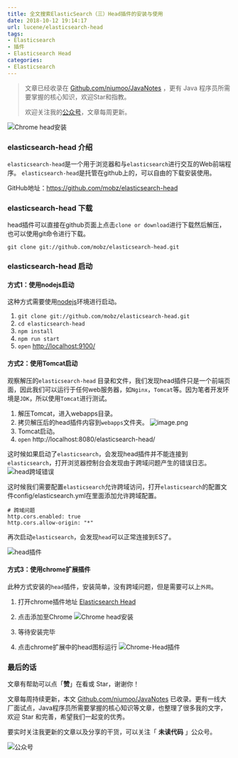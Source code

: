 ```yaml
---
title: 全文搜索ElasticSearch（三）Head插件的安装与使用
date: 2018-10-12 19:14:17
url: lucene/elasticsearch-head
tags:
- Elasticsearch
- 插件
- Elasticsearch Head
categories:
- Elasticsearch
---
```


> 文章已经收录在 [Github.com/niumoo/JavaNotes](https://github.com/niumoo/JavaNotes) ，更有 Java 程序员所需要掌握的核心知识，欢迎Star和指教。
>
> 欢迎关注我的[公众号](https://github.com/niumoo/JavaNotes#%E5%85%AC%E4%BC%97%E5%8F%B7)，文章每周更新。


![Chrome head安装](https://cdn.jsdelivr.net/gh/niumoo/cdn-assets/2019/36fc267332d7fa3aeb1a49fb651c48bc.png)
### elasticsearch-head 介绍

`elasticsearch-head`是一个用于浏览器和与`elasticsearch`进行交互的Web前端程序。 `elasticsearch-head`是托管在github上的，可以自由的下载安装使用。

GitHub地址：https://github.com/mobz/elasticsearch-head
<!-- more -->
### elasticsearch-head 下载

head插件可以直接在github页面上点击`clone or download`进行下载然后解压，也可以使用git命令进行下载。  

`git clone git://github.com/mobz/elasticsearch-head.git`

### elasticsearch-head 启动

#### 方式1：使用nodejs启动

这种方式需要使用[nodejs](https://nodejs.org/en/download/)环境进行启动。

1. `git clone git://github.com/mobz/elasticsearch-head.git`
1. `cd elasticsearch-head`
1. `npm install`
1. `npm run start`
1. `open` <http://localhost:9100/>

#### 方式2：使用Tomcat启动

观察解压的`elasticsearch-head` 目录和文件，我们发现head插件只是一个前端页面，因此我们可以运行于任何web服务器，如`Nginx`，`Tomcat`等。因为笔者开发环境是`JDK`，所以使用`Tomcat`进行测试。
1. 解压Tomcat，进入webapps目录。
2. 拷贝解压后的head插件内容到`webapps`文件夹。
![image.png](https://cdn.jsdelivr.net/gh/niumoo/cdn-assets/2019/7405907d8c23c444dc105dc6c73997a5.png) 
3. Tomcat启动。
4. `open` http://localhost:8080/elasticsearch-head/

这时候如果启动了`elasticsearch`，会发现head插件并不能连接到`elasticsearch`，打开浏览器控制台会发现由于跨域问题产生的错误日志。
![head跨域错误](https://cdn.jsdelivr.net/gh/niumoo/cdn-assets/2019/5a54b9ec54e63d18f4fa3454a04ad548.png)

这时候我们需要配置`elasticsearch`允许跨域访问，打开`elasticsearch`的配置文件config/elasticsearch.yml在里面添加允许跨域配置。
```
# 跨域问题
http.cors.enabled: true
http.cors.allow-origin: "*"
```
再次启动`elasticsearch`，会发现`head`可以正常连接到ES了。

![head插件](https://cdn.jsdelivr.net/gh/niumoo/cdn-assets/2019/4d718cf7b7bba9f61c67cd6f7958b8df.png)

#### 方式3：使用chrome扩展插件
此种方式安装的`head`插件，安装简单，没有跨域问题，但是需要可以上`外网`。

1. 打开chrome插件地址 [Elasticsearch Head](https://chrome.google.com/webstore/detail/elasticsearch-head/ffmkiejjmecolpfloofpjologoblkegm/)

2. 点击添加至Chrome
    ![Chrome head安装](https://cdn.jsdelivr.net/gh/niumoo/cdn-assets/2019/36fc267332d7fa3aeb1a49fb651c48bc.png)
3. 等待安装完毕
4. 点击chrome扩展中的head图标运行
![Chrome-Head插件](https://cdn.jsdelivr.net/gh/niumoo/cdn-assets/2019/4e8dec7a1910de042607676b3e475796.png)


### 最后的话

文章有帮助可以点「**赞**」在看或 Star，谢谢你！

文章每周持续更新，本文 [Github.com/niumoo/JavaNotes](https://github.com/niumoo/JavaNotes) 已收录。更有一线大厂面试点，Java程序员所需要掌握的核心知识等文章，也整理了很多我的文字，欢迎 Star 和完善，希望我们一起变的优秀。

要实时关注我更新的文章以及分享的干货，可以关注「 **未读代码** 」公众号。

![公众号](https://camo.githubusercontent.com/a2cbbcea06fb6653b2e0dc25acff3bf0d525a218/68747470733a2f2f63646e2e6a7364656c6976722e6e65742f67682f6e69756d6f6f2f63646e2d6173736574732f776562696e666f2f77656978696e2d7075626c69632e6a7067)